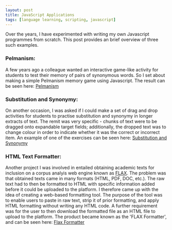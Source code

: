```yaml
---
layout: post
title: JavaScript Applications
tags: [language learning, scripting, javascript]
---
```


Over the years, I have experimented with writing my own Javascript programmes from scratch. This post provides an brief overview of three such examples.

### Pelmanism:
A few years ago a colleague wanted an interactive game-like activity for students to test their memory of pairs of synonymous words. So I set about making a simple Pelmanism memory game using Javascript. The result can be seen here: [Pelmanism](http://qmlanguagecentre.on-rev.com/samples/pelmanism.html)

### Substitution and Synonymy:
On another occasion, I was asked if I could make a set of drag and drop activities for students to practise substitution and synonymy in longer extracts of text. The remit was very specific - chunks of text were to be dragged onto expandable target fields; additionally, the dropped text was to change colour in order to indicate whether it was the correct or incorrect item. An example of one of the exercises can be seen here: 
[Substitution and Synonymy](http://qmlanguagecentre.on-rev.com/substitution-synonymy/subsyn1.html)

### HTML Text Formatter:
Another project I was involved in entailed obtaining academic texts for inclusion on a corpus analyis web engine known as [FLAX](http://flax.nzdl.org/greenstone3/flax). The problem was that obtained texts came in many formats (HTML, PDF, DOC, etc.). The raw text had to then be formatted to HTML with specific information added before it could be uploaded to the platform. I therefore came up with the idea of creating a web-based formatting tool. The purpose of the tool was to enable users to paste in raw text, strip it of prior formatting, and apply HTML formatting without writing any HTML code. A further requirement was for the user to then download the formatted file as an HTML file to upload to the platform. The product became known as the 'FLAX Formatter', and can be seen here: [Flax Formatter](http://qmlanguagecentre.on-rev.com/flaxapps/flax-formatter-v3/)

